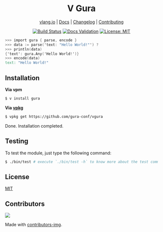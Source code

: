 <div align="center">
<h1>V Gura</h1>

[vlang.io](https://vlang.io) |
[Docs](https://gura-conf.github.io/vgura) |
[Changelog](#) |
[Contributing](https://github.com/gura-conf/vgura/blob/main/CONTRIBUTING.md)

</div>

<div align="center">

[![Build Status][workflowbadge]][workflowurl]
[![Docs Validation][validatedocsbadge]][validatedocsurl]
[![License: MIT][licensebadge]][licenseurl]

</div>

```v ignore
>>> import gura { parse, encode }
>>> data := parse('text: "Hello World!"') ?
>>> println(data)
{'text': gura.Any('Hello World!')}
>>> encode(data)
text: "Hello World!"
```

## Installation

**Via vpm**

```sh
$ v install gura
```

**Via [vpkg](https://github.com/v-pkg/vpkg)**

```sh
$ vpkg get https://github.com/gura-conf/vgura
```

Done. Installation completed.

## Testing

To test the module, just type the following command:

```sh
$ ./bin/test # execute `./bin/test -h` to know more about the test command
```

## License

[MIT](LICENSE)

## Contributors

<a href="https://github.com/gura-conf/vgura/contributors">
  <img src="https://contrib.rocks/image?repo=gura-conf/vgura"/>
</a>

Made with [contributors-img](https://contrib.rocks).

[workflowbadge]: https://github.com/gura-conf/vgura/workflows/Build%20and%20Test%20with%20deps/badge.svg
[validatedocsbadge]: https://github.com/gura-conf/vgura/workflows/Validate%20Docs/badge.svg
[licensebadge]: https://img.shields.io/badge/License-MIT-blue.svg
[workflowurl]: https://github.com/gura-conf/vgura/commits/main
[validatedocsurl]: https://github.com/gura-conf/vgura/commits/main
[licenseurl]: https://github.com/gura-conf/vgura/blob/main/LICENSE
